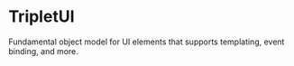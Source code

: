 # TripletUI

Fundamental object model for UI elements that supports templating, event binding, and more.
